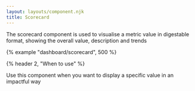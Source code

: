 ```yaml
---
layout: layouts/component.njk
title: Scorecard
---
```


The scorecard component is used to visualise a metric value in digestable format, showing the overall value, description and trends

{% example "dashboard/scorecard", 500 %}

{% header 2, "When to use" %}

Use this component when you want to display a specific value in an impactful way 
